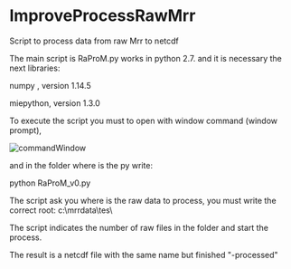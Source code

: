 # ImproveProcessRawMrr
Script to process data from raw Mrr to netcdf

The main script is RaProM.py works in python 2.7. and it is necessary the next libraries:

numpy , version 1.14.5

miepython, version 1.3.0

To execute the script you must to open with window command (window prompt), 

![commandWindow](https://user-images.githubusercontent.com/35369817/67784656-64703d00-fa6c-11e9-94fa-0e616d703168.JPG)

and in the folder where is the py write:

python RaProM_v0.py


The script ask you where is the raw data to process, you must write the correct root: c:\mrrdata\tes\

The script indicates the number of raw files in the folder and start the process.

The result is a netcdf file with the same name but finished "-processed"
